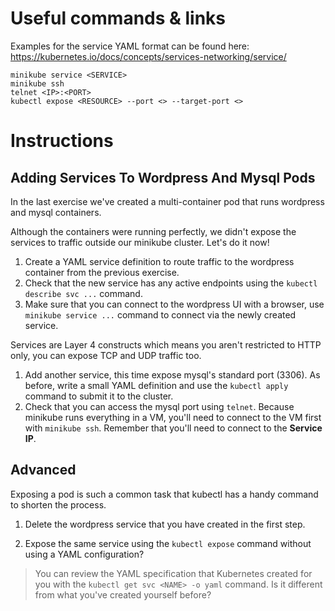 # Useful commands & links

Examples for the service YAML format can be found here:
https://kubernetes.io/docs/concepts/services-networking/service/

```
minikube service <SERVICE>
minikube ssh
telnet <IP>:<PORT>
kubectl expose <RESOURCE> --port <> --target-port <>
```

# Instructions

## Adding Services To Wordpress And Mysql Pods

In the last exercise we've created a multi-container pod that runs wordpress
and mysql containers.

Although the containers were running perfectly, we didn't expose the services to
traffic outside our minikube cluster. Let's do it now!

1. Create a YAML service definition to route traffic to the wordpress container from the previous exercise.
2. Check that the new service has any active endpoints using the `kubectl describe svc ...` command.
2. Make sure that you can connect to the wordpress UI with a browser, use
`minikube service ...` command to connect via the newly created service.

Services are Layer 4 constructs which means you aren't restricted to HTTP only,
you can expose TCP and UDP traffic too.

1. Add another service, this time expose mysql's standard port (3306). As
before, write a small YAML definition and use the `kubectl apply` command to
submit it to the cluster.
2. Check that you can access the mysql port using `telnet`. Because minikube
runs everything in a VM, you'll need to connect to the VM first with `minikube
ssh`. Remember that you'll need to connect to the **Service IP**.

## Advanced

Exposing a pod is such a common task that kubectl has a handy command to shorten the process.

1. Delete the wordpress service that you have created in the first step.

2. Expose the same service using the `kubectl expose` command without using
a YAML configuration?

>You can review the YAML specification that Kubernetes created for you with the
`kubectl get svc <NAME> -o yaml` command. Is it different from what you've
created yourself before?

